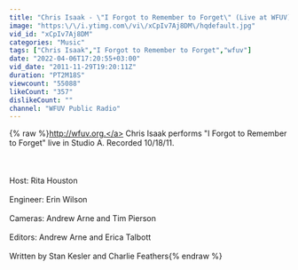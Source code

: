 ```yaml
---
title: "Chris Isaak - \"I Forgot to Remember to Forget\" (Live at WFUV)"
image: "https:\/\/i.ytimg.com\/vi\/xCpIv7Aj8DM\/hqdefault.jpg"
vid_id: "xCpIv7Aj8DM"
categories: "Music"
tags: ["Chris Isaak","I Forgot to Remember to Forget","wfuv"]
date: "2022-04-06T17:20:55+03:00"
vid_date: "2011-11-29T19:20:11Z"
duration: "PT2M18S"
viewcount: "55088"
likeCount: "357"
dislikeCount: ""
channel: "WFUV Public Radio"
---
```

{% raw %}<a rel="nofollow" target="blank" href="http://wfuv.org.">http://wfuv.org.</a> Chris Isaak performs &quot;I Forgot to Remember to Forget&quot; live in Studio A. Recorded 10/18/11.<br /><br /><br /><br />Host: Rita Houston<br /><br />Engineer: Erin Wilson<br /><br />Cameras: Andrew Arne and Tim Pierson<br /><br />Editors: Andrew Arne and Erica Talbott <br /><br />Written by Stan Kesler and Charlie Feathers{% endraw %}
